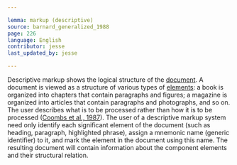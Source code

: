 ```yaml
---

lemma: markup (descriptive)
source: barnard_generalized_1988
page: 226
language: English
contributor: jesse
last_updated_by: jesse

---
```

Descriptive markup shows the logical structure of the [document](document.html). A document is viewed as a structure of various types of [elements](element.html): a book is organized into chapters that contain paragraphs and figures; a magazine is organized into articles that contain paragraphs and photographs, and so on. The user describes what is to be processed rather than how it is to be processed ([Coombs et al., 1987](bibliography.html#coombs_markup_1987)). The user of a descriptive markup system need only identify each significant element of the document (such as heading, paragraph, highlighted phrase), assign a mnemonic name (generic identifier) to it, and mark the element in the document using this name. The resulting document will contain information about the component elements and their structural relation.
